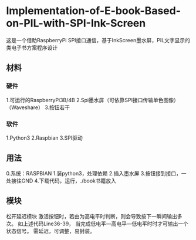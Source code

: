 # Implementation-of-E-book-Based-on-PIL-with-SPI-Ink-Screen

这是一个借助RaspberryPi SPI接口通信，基于InkScreen墨水屏，PIL文字显示的类电子书方案程序设计
## 材料
### 硬件
1.可运行的RaspberryPi3B/4B
2.Spi墨水屏（可依靠SPI接口传输单色图像）（Waveshare）
3.按钮若干
### 软件
1.Python3
2.Raspbian
3.SPI驱动

## 用法
0.系统：RASPBIAN
1.装python3，处理依赖
2.插入墨水屏
3.按钮接到接口，一处接往GND
4.下载代码，运行，./book书籍放入
 
            
## 模块
松开延迟模块
激活按钮时，若由为高电平时判断，则会导致按下一瞬间输出多次。
如上述代码Line36-39，
当完成低电平—高电平—低电平时时才可输出一个状态信号。
需延迟，可调整，易封装。
 